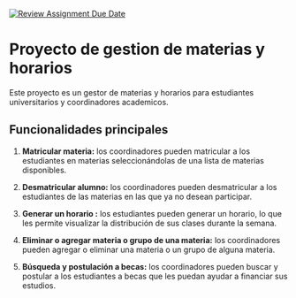 [![Review Assignment Due Date](https://classroom.github.com/assets/deadline-readme-button-24ddc0f5d75046c5622901739e7c5dd533143b0c8e959d652212380cedb1ea36.svg)](https://classroom.github.com/a/UhcYLOEZ)
# Proyecto de gestion de materias y horarios

Este proyecto es un gestor de materias y horarios para estudiantes universitarios y coordinadores academicos. 

## Funcionalidades principales

1. **Matricular materia:** los coordinadores pueden matricular a los estudiantes en materias seleccionándolas de una lista de materias disponibles.

2. **Desmatricular alumno:** los coordinadores pueden desmatricular a los estudiantes de las materias en las que ya no desean participar.

3. **Generar un horario :** los estudiantes pueden generar un horario, lo que les permite visualizar la distribución de sus clases durante la semana.

4. **Eliminar o agregar materia o grupo de una materia:** los coordinadores pueden agregar o eliminar una materia o un grupo de alguna materia.

5. **Búsqueda y postulación a becas:** los coordinadores pueden buscar y postular a los estudiantes a becas que les puedan ayudar a financiar sus estudios.


